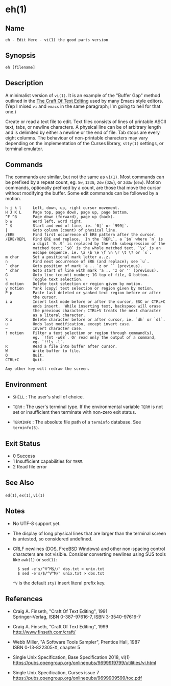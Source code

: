 eh(1)
=====

Name
----

    eh - Edit Here - vi(1) the good parts version


Synopsis
--------

    eh [filename]


Description
-----------

A minimalist version of `vi(1)`.  It is an example of the "Buffer Gap" method outlined in the [The Craft Of Text Editing](http://www.finseth.com/craft/) used by many Emacs style editors.  (Yep I mixed `vi` and `emacs` in the same paragraph; I'm going to hell for that one.)

Create or read a text file to edit.  Text files consists of lines of printable ASCII text, tabs, or newline characters.  A physical line can be of arbitrary length and is delimited by either a newline or the end of file.  Tab stops are every eight columns.  The behaviour of non-printable characters may vary depending on the implementation of the Curses library, `stty(1)` settings, or terminal emulator.


Commands
--------

The commands are similar, but not the same as `vi(1)`.  Most commands can be prefixed by a repeat count, eg. `5w`, `123G`, `2dw` (`d2w`), or `2d3w` (`d6w`).  Motion commands, optionally prefixed by a count, are those that move the cursor without modifying the buffer.  Some edit commands can be followed by a motion.

    h j k l     Left, down, up, right cursor movement.
    H J K L     Page top, page down, page up, page bottom.
    ^F ^B       Page down (forward), page up (back).
    b w         Word left, word right.
    ^ $         Start and end of line, ie. `0|` or `999|`.
    |           Goto column (count) of physical line.
    /ERE        Find first occurrence of ERE pattern after the cursor.
    /ERE/REPL   Find ERE and replace.  In the `REPL`, a `$n` where `n` is
                a digit `0..9` is replaced by the nth subexpression of the
                matched text; `$0` is the whole matched text. `\x` is an
                escape sequence, ie. \a \b \e \f \n \r \t \? or `x`.
    m char      Set a positional mark letter a..z.
    n           Find next occurrence of ERE (and replace); see `u`.
    ` char      Goto position of mark `a .. `z or `` (previous).
    ' char      Goto start of line with mark 'a .. 'z or '' (previous).
    G           Goto line (count) number; 1G top of file, G bottom.
    \           Toggle text selection.
    d motion    Delete text selection or region given by motion.
    y motion    Yank (copy) text selection or region given by motion.
    P p         Paste last deleted or yanked text region before or after
                the cursor.
    i a         Insert text mode before or after the cursor, ESC or CTRL+C
                ends insert.  While inserting text, backspace will erase
                the previous character; CTRL+V treats the next character
                as a literal character.
    X x         Delete character before or after cursor, ie. `dh` or `dl`.
    u           Undo last modification, except invert case.
    ~           Invert character case.
    ! motion    Filter a text selection or region through command(s),
                eg. `!fmt -w68`. Or read only the output of a command,
                eg. `!!ls -l`.
    R           Read a file into buffer after cursor.
    W           Write buffer to file.
    Q           Quit.
    CTRL+C      Quit.

    Any other key will redraw the screen.


Environment
-----------

* `SHELL` :  The user's shell of choice.

* `TERM` :  The user's terminal type.  If the environmental variable `TERM` is not set or insufficient then terminate with non-zero exit status.

* `TERMINFO` :  The absolute file path of a `terminfo` database.  See `terminfo(5)`.


Exit Status
-----------

- 0     Success
- 1     Insufficient capabilities for `TERM`.
- 2     Read file error


See Also
--------

`ed(1)`, `ex(1)`, `vi(1)`


Notes
-----

* No UTF-8 support yet.

* The display of long physical lines that are larger than the terminal screen is untested, so considered undefined.

* CRLF newlines (DOS, FreeBSD Windows) and other non-spacing control characters are not visible.  Consider converting newlines using SUS tools like `awk(1)` or `sed(1)`:

        $ sed -e's/^V^M$//' dos.txt > unix.txt
        $ sed -e's/$/^V^M/' unix.txt > dos.txt

  `^V` is the default `sty)` insert literal prefix key.

References
----------

* Craig A. Finseth, "Craft Of Text Editing", 1991  
  Springer-Verlag, ISBN 0-387-97616-7, ISBN 3-3540-97616-7

* Craig A. Finseth, "Craft Of Text Editing", 1999  
  <http://www.finseth.com/craft/>

* Webb Miller, "A Software Tools Sampler", Prentice Hall, 1987  
  ISBN 0-13-822305-X, chapter 5

* Single Unix Specification, Base Specification 2018, vi(1)  
  <https://pubs.opengroup.org/onlinepubs/9699919799/utilities/vi.html>

* Single Unix Specification, Curses issue 7  
  <https://pubs.opengroup.org/onlinepubs/9699909599/toc.pdf>
